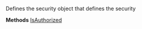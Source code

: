 Defines the security object that defines the security

**Methods**
[IsAuthorized](Bifrost.Security.ISecurityActor.IsAuthorized)
